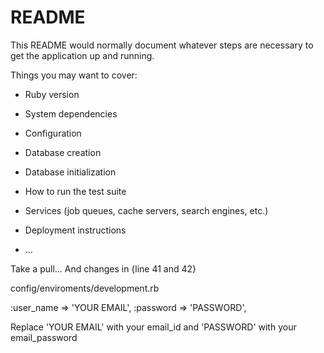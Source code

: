 # README

This README would normally document whatever steps are necessary to get the
application up and running.

Things you may want to cover:

* Ruby version

* System dependencies

* Configuration

* Database creation

* Database initialization

* How to run the test suite

* Services (job queues, cache servers, search engines, etc.)

* Deployment instructions

* ...

Take a pull...
And changes in {line 41 and 42}

config/enviroments/development.rb

:user_name => 'YOUR EMAIL',
:password => 'PASSWORD',
 
Replace 'YOUR EMAIL' with your email_id and 'PASSWORD' with your email_password

